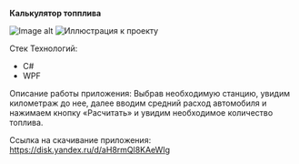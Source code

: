 **Калькулятор топплива**  

  ![Image alt](https://github.com/{ZhiyanovAndrey}/{repository}/raw/{branch}/{path}/image.png)
![Иллюстрация к проекту](https://disk.yandex.ru/i/YYBSUnbZvrS05Q)

Стек Технологий:
- C#
- WPF


Описание работы приложения:  Выбрав необходимую станцию, увидим километраж до нее, далее вводим средний расход автомобиля и нажимаем кнопку «Расчитать» и увидим необходимое количество топлива.

Ссылка на скачивание приложения: https://disk.yandex.ru/d/aH8rmQl8KAeWIg

<!--При нажатии на кнопку "новый сотрудник" откроется дополнительное окно для ввода данных. После нажатия "сохранить" в доп. окне данные сохраняются в базу данных, тоже происходит при нажатии остальных кнопок. 
Правка и удаление выбранных строк происходит вызовом правой кнопкой мыши контекстного меню. При правке также появляется дополнительное окно.-->












